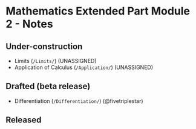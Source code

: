 # Mathematics Extended Part Module 2 - Notes

## Under-construction
- Limits (```/Limits/```) (UNASSIGNED)
- Application of Calculus (```/Application/```) (UNASSIGNED)

## Drafted (beta release)
- Differentiation (```/Differentiation/```) (@fivetriplestar)

## Released
